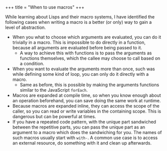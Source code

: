 +++
title = "When to use macros"
+++

While learning about Lisps and their macro systems, I have identified the following cases when writing a macro is a better (or only) way to gain a level of abstraction.

- When you what to choose which arguments are evaluated, you can do it trivially in a macro. This is impossible to do directly in a function, because all arguments are evaluated before being passed to it.
  - A way to achieve this with functions is to pass the arguments as functions themselves, which the callee may choose to call based on a condition.
- When you want to evaluate the arguments more than once, such was while defining some kind of loop, you can only do it directly with a macro.
  - Same as before, this is possible by making the arguments functions similar to the JavaScript `forEach`.
- Macros are expanded at compile time, so when you know enough about an operation beforehand, you can save doing the same work at runtime.
- Because macros are expanded inline, they can access the scope of the caller, so you can read or write variables in the containing scope. This is dangerous but can be powerful at times.
- If you have a repeated code pattern, with the unique part sandwiched between the repetitive parts, you can pass the unique part as an argument to a macro which does the sandwiching for you. The names of such macros usually start with `with-`. A common use case is to access an external resource, do something with it and clean up afterwards.